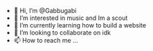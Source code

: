 - 👋 Hi, I’m @Gabbugabi
- 👀 I’m interested in music and Im a scout
- 🌱 I’m currently learning how to build a website
- 💞️ I’m looking to collaborate on idk
- 📫 How to reach me ...

<!---
Gabbugabi/Gabbugabi is a ✨ special ✨ repository because its `README.md` (this file) appears on your GitHub profile.
You can click the Preview link to take a look at your changes.
--->
